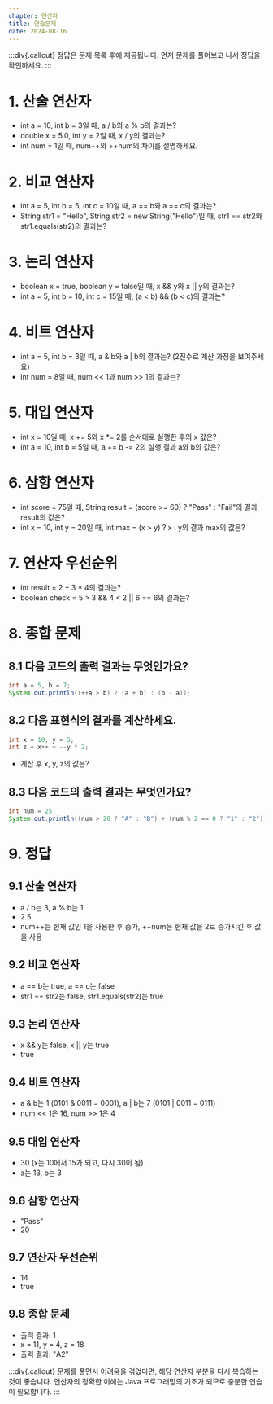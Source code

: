 ```yaml
---
chapter: 연산자
title: 연습문제
date: 2024-08-16
---
```

:::div{.callout}
정답은 문제 목록 후에 제공됩니다. 먼저 문제를 풀어보고 나서 정답을 확인하세요.
:::
# 1. 산술 연산자
- int a = 10, int b = 3일 때, a / b와 a % b의 결과는?
- double x = 5.0, int y = 2일 때, x / y의 결과는?
- int num = 1일 때, num++와 ++num의 차이를 설명하세요.

# 2. 비교 연산자
- int a = 5, int b = 5, int c = 10일 때, a == b와 a == c의 결과는?
- String str1 = "Hello", String str2 = new String("Hello")일 때, str1 == str2와 str1.equals(str2)의 결과는?

# 3. 논리 연산자
- boolean x = true, boolean y = false일 때, x && y와 x || y의 결과는?
- int a = 5, int b = 10, int c = 15일 때, (a < b) && (b < c)의 결과는?

# 4. 비트 연산자
- int a = 5, int b = 3일 때, a & b와 a | b의 결과는? (2진수로 계산 과정을 보여주세요)
- int num = 8일 때, num << 1과 num >> 1의 결과는?

# 5. 대입 연산자
- int x = 10일 때, x += 5와 x *= 2를 순서대로 실행한 후의 x 값은?
- int a = 10, int b = 5일 때, a += b -= 2의 실행 결과 a와 b의 값은?

# 6. 삼항 연산자
- int score = 75일 때, String result = (score >= 60) ? "Pass" : "Fail"의 결과 result의 값은?
- int x = 10, int y = 20일 때, int max = (x > y) ? x : y의 결과 max의 값은?

# 7. 연산자 우선순위
- int result = 2 + 3 * 4의 결과는?
- boolean check = 5 > 3 && 4 < 2 || 6 == 6의 결과는?

# 8. 종합 문제
## 8.1 다음 코드의 출력 결과는 무엇인가요?
```java
int a = 5, b = 7;
System.out.println((++a > b) ? (a + b) : (b - a));
```

## 8.2 다음 표현식의 결과를 계산하세요.
```java
int x = 10, y = 5;
int z = x++ + --y * 2;
```
- 계산 후 x, y, z의 값은?

## 8.3 다음 코드의 출력 결과는 무엇인가요?
```java
int num = 25;
System.out.println((num > 20 ? "A" : "B") + (num % 2 == 0 ? "1" : "2"));
```

# 9. 정답
## 9.1 산술 연산자
- a / b는 3, a % b는 1
- 2.5
- num++는 현재 값인 1을 사용한 후 증가, ++num은 현재 값을 2로 증가시킨 후 값을 사용

## 9.2 비교 연산자
- a == b는 true, a == c는 false
- str1 == str2는 false, str1.equals(str2)는 true

## 9.3 논리 연산자
- x && y는 false, x || y는 true
- true

## 9.4 비트 연산자
- a & b는 1 (0101 & 0011 = 0001), a | b는 7 (0101 | 0011 = 0111)
- num << 1은 16, num >> 1은 4

## 9.5 대입 연산자
- 30 (x는 10에서 15가 되고, 다시 30이 됨)
- a는 13, b는 3

## 9.6 삼항 연산자
- "Pass"
- 20

## 9.7 연산자 우선순위
- 14
- true

## 9.8 종합 문제
- 출력 결과: 1
- x = 11, y = 4, z = 18
- 출력 결과: "A2"

:::div{.callout}
문제를 풀면서 어려움을 겪었다면, 해당 연산자 부분을 다시 복습하는 것이 좋습니다. 연산자의 정확한 이해는 Java 프로그래밍의 기초가 되므로 충분한 연습이 필요합니다.
:::